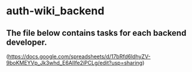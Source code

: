 # auth-wiki_backend

## The file below contains tasks for each backend developer.

(https://docs.google.com/spreadsheets/d/17bRfd6ldhyZV-9boKMEYVp_Jk3whd_E6AIIfe2iPCLg/edit?usp=sharing)
